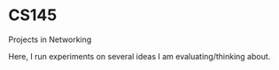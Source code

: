 # CS145
Projects in Networking

Here, I run experiments on several ideas I am evaluating/thinking about.